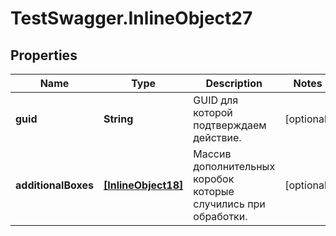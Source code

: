 # TestSwagger.InlineObject27

## Properties

Name | Type | Description | Notes
------------ | ------------- | ------------- | -------------
**guid** | **String** | GUID для которой подтверждаем действие. | [optional] 
**additionalBoxes** | [**[InlineObject18]**](InlineObject18.md) | Массив дополнительных коробок которые случились при обработки. | [optional] 


